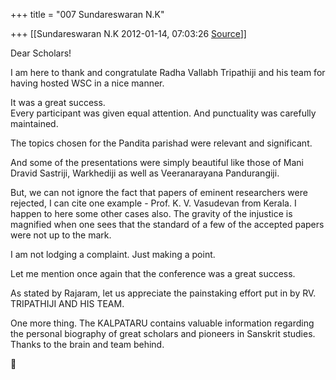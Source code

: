 +++
title = "007 Sundareswaran N.K"

+++
[[Sundareswaran N.K	2012-01-14, 07:03:26 [Source](https://groups.google.com/g/bvparishat/c/KECU_vvxsfo)]]



Dear Scholars!

I am here to thank and congratulate Radha Vallabh Tripathiji and his team for having hosted WSC in a nice manner.

It was a great success.  
Every participant was given equal attention. And punctuality was carefully maintained.

The topics chosen for the Pandita parishad were relevant and significant.

And some of the presentations were simply beautiful like those of Mani Dravid Sastriji, Warkhediji as well as Veeranarayana Pandurangiji.  

But, we can not ignore the fact that papers of eminent researchers were rejected, I can cite one example - Prof. K. V. Vasudevan from Kerala. I happen to here some other cases also. The gravity of the injustice is magnified when one sees that the standard of a few of the accepted papers were not up to the mark.

I am not lodging a complaint. Just making a point.

Let me mention once again that the conference was a great success.

As stated by Rajaram, let us appreciate the painstaking effort put in by RV. TRIPATHIJI AND HIS TEAM.

One more thing. The KALPATARU contains valuable information regarding the personal biography of great scholars and pioneers in Sanskrit studies. Thanks to the brain and team behind.



